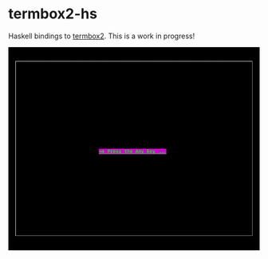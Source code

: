 # termbox2-hs

Haskell bindings to [termbox2](https://github.com/termbox/termbox2).
This is a work in progress!

![a screenshot of the test program](/screenshot.png)
